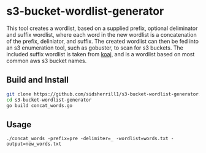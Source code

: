 # s3-bucket-wordlist-generator

This tool creates a wordlist, based on a supplied prefix, optional deliminator and suffix wordlist, where each word in the new wordlist is a concatenation of the prefix, deliniator, and suffix. The created wordlist can then be fed into an s3 enumeration tool, such as gobuster, to scan for s3 buckets. The included suffix wordlist is taken from [koaj](https://github.com/koaj/aws-s3-bucket-wordlist.git), and is a wordlist based on most common aws s3 bucket names.

## Build and Install
```sh
git clone https://github.com/sidsherrill1/s3-bucket-wordlist-generator.git
cd s3-bucket-wordlist-generator
go build concat_words.go
```

## Usage
```
./concat_words -prefix=pre -delimiter=_ -wordlist=words.txt -output=new_words.txt
```
